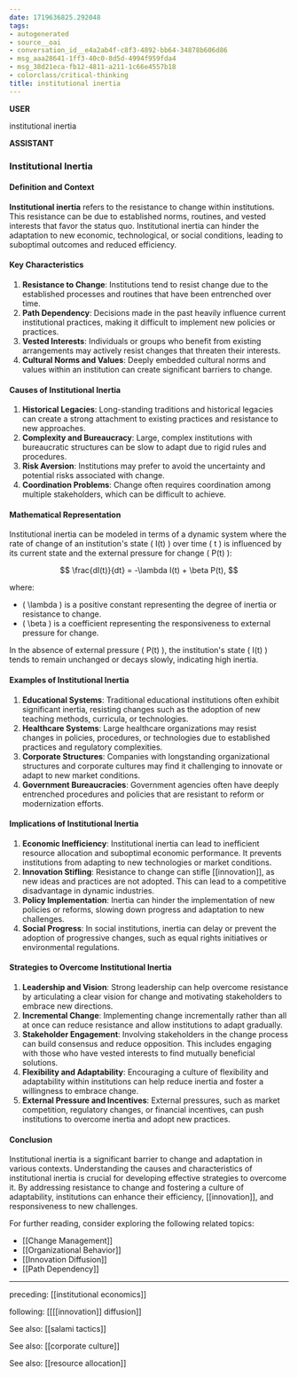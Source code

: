 ```yaml
---
date: 1719636825.292048
tags:
- autogenerated
- source__oai
- conversation_id__e4a2ab4f-c8f3-4892-bb64-34878b606d86
- msg_aaa28641-1ff3-40c0-8d5d-4994f959fda4
- msg_38d21eca-fb12-4811-a211-1c66e4557b18
- colorclass/critical-thinking
title: institutional inertia
---
```


**USER**

institutional inertia


**ASSISTANT**

### Institutional Inertia

#### Definition and Context

**Institutional inertia** refers to the resistance to change within institutions. This resistance can be due to established norms, routines, and vested interests that favor the status quo. Institutional inertia can hinder the adaptation to new economic, technological, or social conditions, leading to suboptimal outcomes and reduced efficiency.

#### Key Characteristics

1. **Resistance to Change**: Institutions tend to resist change due to the established processes and routines that have been entrenched over time.
2. **Path Dependency**: Decisions made in the past heavily influence current institutional practices, making it difficult to implement new policies or practices.
3. **Vested Interests**: Individuals or groups who benefit from existing arrangements may actively resist changes that threaten their interests.
4. **Cultural Norms and Values**: Deeply embedded cultural norms and values within an institution can create significant barriers to change.

#### Causes of Institutional Inertia

1. **Historical Legacies**: Long-standing traditions and historical legacies can create a strong attachment to existing practices and resistance to new approaches.
2. **Complexity and Bureaucracy**: Large, complex institutions with bureaucratic structures can be slow to adapt due to rigid rules and procedures.
3. **Risk Aversion**: Institutions may prefer to avoid the uncertainty and potential risks associated with change.
4. **Coordination Problems**: Change often requires coordination among multiple stakeholders, which can be difficult to achieve.

#### Mathematical Representation

Institutional inertia can be modeled in terms of a dynamic system where the rate of change of an institution's state \( I(t) \) over time \( t \) is influenced by its current state and the external pressure for change \( P(t) \):

$$
\frac{dI(t)}{dt} = -\lambda I(t) + \beta P(t),
$$

where:
- \( \lambda \) is a positive constant representing the degree of inertia or resistance to change.
- \( \beta \) is a coefficient representing the responsiveness to external pressure for change.

In the absence of external pressure \( P(t) \), the institution's state \( I(t) \) tends to remain unchanged or decays slowly, indicating high inertia.

#### Examples of Institutional Inertia

1. **Educational Systems**: Traditional educational institutions often exhibit significant inertia, resisting changes such as the adoption of new teaching methods, curricula, or technologies.
2. **Healthcare Systems**: Large healthcare organizations may resist changes in policies, procedures, or technologies due to established practices and regulatory complexities.
3. **Corporate Structures**: Companies with longstanding organizational structures and corporate cultures may find it challenging to innovate or adapt to new market conditions.
4. **Government Bureaucracies**: Government agencies often have deeply entrenched procedures and policies that are resistant to reform or modernization efforts.

#### Implications of Institutional Inertia

1. **Economic Inefficiency**: Institutional inertia can lead to inefficient resource allocation and suboptimal economic performance. It prevents institutions from adapting to new technologies or market conditions.
2. **Innovation Stifling**: Resistance to change can stifle [[innovation]], as new ideas and practices are not adopted. This can lead to a competitive disadvantage in dynamic industries.
3. **Policy Implementation**: Inertia can hinder the implementation of new policies or reforms, slowing down progress and adaptation to new challenges.
4. **Social Progress**: In social institutions, inertia can delay or prevent the adoption of progressive changes, such as equal rights initiatives or environmental regulations.

#### Strategies to Overcome Institutional Inertia

1. **Leadership and Vision**: Strong leadership can help overcome resistance by articulating a clear vision for change and motivating stakeholders to embrace new directions.
2. **Incremental Change**: Implementing change incrementally rather than all at once can reduce resistance and allow institutions to adapt gradually.
3. **Stakeholder Engagement**: Involving stakeholders in the change process can build consensus and reduce opposition. This includes engaging with those who have vested interests to find mutually beneficial solutions.
4. **Flexibility and Adaptability**: Encouraging a culture of flexibility and adaptability within institutions can help reduce inertia and foster a willingness to embrace change.
5. **External Pressure and Incentives**: External pressures, such as market competition, regulatory changes, or financial incentives, can push institutions to overcome inertia and adopt new practices.

#### Conclusion

Institutional inertia is a significant barrier to change and adaptation in various contexts. Understanding the causes and characteristics of institutional inertia is crucial for developing effective strategies to overcome it. By addressing resistance to change and fostering a culture of adaptability, institutions can enhance their efficiency, [[innovation]], and responsiveness to new challenges.

For further reading, consider exploring the following related topics:
- [[Change Management]]
- [[Organizational Behavior]]
- [[Innovation Diffusion]]
- [[Path Dependency]]


---

preceding: [[institutional economics]]  


following: [[[[innovation]] diffusion]]

See also: [[salami tactics]]


See also: [[corporate culture]]


See also: [[resource allocation]]